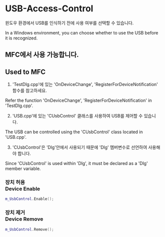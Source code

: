 # USB-Access-Control


윈도우 환경에서 USB를 인식하기 전에 사용 여부를 선택할 수 있습니다.


In a Windows environment, you can choose whether to use the USB before it is recognized.



## MFC에서 사용 가능합니다.

## Used to MFC


1. 'TestDlg.cpp'에 있는 'OnDeviceChange', 'RegisterForDeviceNotification' 함수를 참고하세요.


Refer the function 'OnDeviceChange', 'RegisterForDeviceNotification' in 'TestDlg.cpp'.


2. 'USB.cpp'에 있는 'CUsbControl' 클래스를 사용하여 USB를 제어할 수 있습니다.


The USB can be controlled using the 'CUsbControl' class located in 'USB.cpp'.


3. 'CUsbControl'은 'Dlg'안에서 사용되기 때문에 'Dlg' 멤버변수로 선언하여 사용해야 합니다.


Since 'CUsbControl' is used within 'Dlg', it must be declared as a 'Dlg' member variable.




### 장치 허용<br>Device Enable
```c++
m_UsbControl.Enable();
```



### 장치 제거<br>Device Remove
```c++
m_UsbControl.Remove();
```



